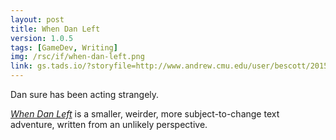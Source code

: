 ```yaml
---
layout: post
title: When Dan Left
version: 1.0.5
tags: [GameDev, Writing]
img: /rsc/if/when-dan-left.png
link: gs.tads.io/?storyfile=http://www.andrew.cmu.edu/user/bescott/2015-09-12-when-dan-left/when_dan_left_web.t3
---
```


Dan sure has been acting strangely.

*[When Dan Left][]* is a smaller, weirder, more subject-to-change text adventure, written from an unlikely perspective.

[When Dan Left]: <gs.tads.io/?storyfile=http://www.andrew.cmu.edu/user/bescott/2015-09-12-when-dan-left/when_dan_left_web.t3>
[gs.tads.io]: <gs.tads.io/?storyfile=put_a_story_file_here.t3>
[twine]: <twinery.org>
[Tads 3]: <tads.org>
[Emily Boegheim]: <ifdb.tads.org/showuser?id=vw7fr8dlv3k7i3pm>
[GitHub]: <github.com>
[Interactive Fiction Database]: <ifdb.tads.org>

